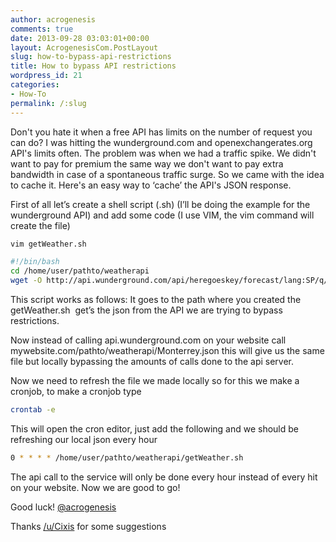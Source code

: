```yaml
---
author: acrogenesis
comments: true
date: 2013-09-28 03:03:01+00:00
layout: AcrogenesisCom.PostLayout
slug: how-to-bypass-api-restrictions
title: How to bypass API restrictions
wordpress_id: 21
categories:
- How-To
permalink: /:slug
---
```


Don't you hate it when a free API has limits on the number of request you can do? I was hitting the wunderground.com and openexchangerates.org API's limits often. The problem was when we had a traffic spike. We didn't want to pay for premium the same way we don't want to pay extra bandwidth in case of a spontaneous traffic surge. So we came with the idea to cache it. Here's an easy way to ‘cache’ the API's JSON response.

First of all let’s create a shell script (.sh) (I’ll be doing the example for the wunderground API) and add some code (I use VIM, the vim command will create the file)


```bash
vim getWeather.sh
```


```bash
#!/bin/bash
cd /home/user/pathto/weatherapi
wget -O http://api.wunderground.com/api/heregoeskey/forecast/lang:SP/q/Mexico/Monterrey.json
```


This script works as follows: It goes to the path where you created the getWeather.sh  get’s the json from the API we are trying to bypass restrictions.

Now instead of calling api.wunderground.com on your website call mywebsite.com/pathto/weatherapi/Monterrey.json this will give us the same file but locally bypassing the amounts of calls done to the api server.

Now we need to refresh the file we made locally so for this we make a cronjob, to make a cronjob type


```bash
crontab -e
```


This will open the cron editor, just add the following and we should be refreshing our local json every hour


```bash
0 * * * * /home/user/pathto/weatherapi/getWeather.sh
```


The api call to the service will only be done every hour instead of every hit on your website. Now we are good to go!

Good luck!
[@acrogenesis](https://twitter.com/acrogenesis)

Thanks [/u/Cixis](http://www.reddit.com/user/Cixis) for some suggestions
